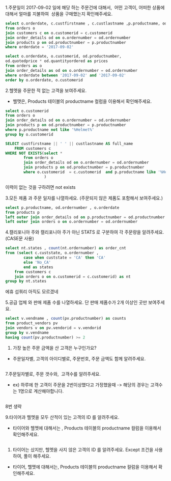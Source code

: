 1.주문일이 2017-09-02 일에 해당 하는 주문건에 대해서,  어떤 고객이, 어떠한 상품에 대해서 얼마를 지불하여  상품을 구매했는지 확인해주세요.

```sql
select o.orderdate, c.custfirstname , c.custlastname ,p.productname, od.quotedprice * od.quantityordered as prices 
from orders o
join customers c on o.customerid = c.customerid
join order_details od on o.ordernumber = od.ordernumber
join products p on od.productnumber = p.productnumber 
where orderdate = '2017-09-02'
```
```sql
select o.orderdate, o.customerid, od.productnumber,
od.quotedprice * od.quantityordered as prices
from orders as o
join order_details as od on o.ordernumber = od.ordernumber
where orderdate between '2017-09-02' and '2017-09-02'
order by o.orderdate, o.customerid
```

2.헬멧을 주문한 적 없는 고객을 보여주세요.

- 헬맷은, Products 테이블의 productname 컬럼을 이용해서 확인해주세요.

```sql
select o.customerid 
from orders o 
join order_details od on o.ordernumber = od.ordernumber
join products p on od.productnumber = p.productnumber 
where p.productname not like '%Helmet%'
group by o.customerid
```
```sql
SELECT custfirstname || ' ' || custlastname AS full_name
	FROM customers c
WHERE NOT EXISTS(select *
		from orders o 
		join order_details od on o.ordernumber = od.ordernumber
		join products p on od.productnumber = p.productnumber 
		where o.customerid  = c.customerid  and p.productname like '%Helmet%'
                 )
```
이력이 없는 것을 구하려면 not exists

3.모든 제품 과 주문 일자를 나열하세요. (주문되지 않은 제품도 포함해서 보여주세요.)

```sql
select p.productname, od.ordernumber , o.orderdate 
from products p
left outer join order_details od on p.productnumber = od.productnumber 
left outer join orders o on o.ordernumber = od.ordernumber 
```

4.캘리포니아 주와 캘리포니아 주가 아닌 STATS 로 구분하여 각 주문량을 알려주세요. (CASE문 사용)

```sql
select nt.states , count(nt.ordernumber) as order_cnt
from (select c.custstate, o.ordernumber , 
		case when custstate = 'CA' then 'CA'
		else 'No_CA' 
		end as states
	from customers c
	join orders o on o.customerid = c.customerid) as nt
group by nt.states

```
에휴 섭쿼리 아직도 모르겠네

5.공급 업체 와 판매 제품 수를 나열하세요. 단 판매 제품수가 2개 이상인 곳만 보여주세요.

```sql
select v.vendname , count(pv.productnumber) as counts
from product_vendors pv 
join vendors v on pv.vendorid = v.vendorid 
group by v.vendname
having count(pv.productnumber) >= 2
```

1. 가장 높은 주문 금액을 산 고객은 누구인가요?
- 주문일자별, 고객의 아이디별로, 주문번호, 주문 금액도 함께 알려주세요.

```sql

```

7.주문일자별로, 주문 갯수와,  고객수를 알려주세요.

- ex) 하루에 한 고객이 주문을 2번이상했다고 가정했을때 -> 해당의 경우는 고객수는 1명으로 계산해야합니다.

```sql

```

8번 생략

9.타이어과 헬멧을 모두 산적이 있는 고객의 ID 를 알려주세요.

- 타이어와 헬멧에 대해서는 , Products 테이블의 productname 컬럼을 이용해서 확인해주세요.

```sql

```

1. 타이어는 샀지만, 헬멧을 사지 않은 고객의 ID 를 알려주세요. Except 조건을 사용하여, 풀이 해주세요.
- 타이어, 헬멧에 대해서는, Products 테이블의 productname 컬럼을 이용해서 확인해주세요.
